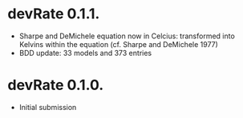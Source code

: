 # devRate 0.1.1.
* Sharpe and DeMichele equation now in Celcius: transformed into Kelvins within the equation (cf. Sharpe and DeMichele 1977)
* BDD update: 33 models and 373 entries

# devRate 0.1.0.
* Initial submission
